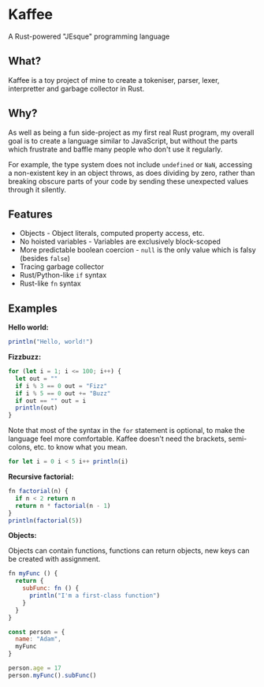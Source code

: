 # Kaffee

A Rust-powered "JEsque" programming language

## What?

Kaffee is a toy project of mine to create a tokeniser, parser, lexer, interpretter
and garbage collector in Rust.

## Why?

As well as being a fun side-project as my first real Rust program, my overall
goal is to create a language similar to JavaScript, but without the parts which
frustrate and baffle many people who don't use it regularly.

For example, the type system does not include `undefined` or `NaN`, accessing
a non-existent key in an object throws, as does dividing by zero, rather than
breaking obscure parts of your code by sending these unexpected values through
it silently.

## Features

 - Objects - Object literals, computed property access, etc.
 - No hoisted variables - Variables are exclusively block-scoped
 - More predictable boolean coercion - `null` is the only value which is falsy (besides `false`)
 - Tracing garbage collector
 - Rust/Python-like `if` syntax
 - Rust-like `fn` syntax

## Examples

**Hello world:**

```js
println("Hello, world!")
```

**Fizzbuzz:**
```js
for (let i = 1; i <= 100; i++) {
  let out = ""
  if i % 3 == 0 out = "Fizz"
  if i % 5 == 0 out += "Buzz"
  if out == "" out = i
  println(out)
}
```

Note that most of the syntax in the `for` statement is optional, to make the
language feel more comfortable. Kaffee doesn't need the brackets, semi-colons,
etc. to know what you mean.

```js
for let i = 0 i < 5 i++ println(i)
```

**Recursive factorial:**
```js
fn factorial(n) {
  if n < 2 return n
  return n * factorial(n - 1)
}
println(factorial(5))
```

**Objects:**

Objects can contain functions, functions can return objects, new keys
can be created with assignment.

```js
fn myFunc () {
  return {
    subFunc: fn () {
      println("I'm a first-class function")
    }
  }
}

const person = {
  name: "Adam",
  myFunc
}

person.age = 17
person.myFunc().subFunc()
```
